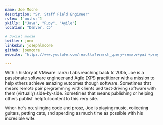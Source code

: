 ```yaml
---
name: Joe Moore
description: "Sr. Staff Field Engineer"
roles: ["author"]
skills: ["Java", "Ruby", "Agile"]
location: "Denver, CO"

# Social media
twitter: joem
linkedin: josephlmoore
github: joemoore
website: "https://www.youtube.com/results?search_query=remote+pair+programming+joe+moore"

---
```

<!-- markdownlint-disable MD041-->
With a history at VMware Tanzu Labs reaching back to 2005, Joe is a passionate software engineer and Agile (XP!) practitioner with a mission to help others achieve amazing outcomes though software. Sometimes that means remote pair programming with clients and test-driving software with them (virtually) side-by-side. Sometimes that means publishing or helping others publish helpful content to this very site.

When he's not slinging code and prose, Joe is playing music, collecting guitars, petting cats, and spending as much time as possible with his incredible wife.
